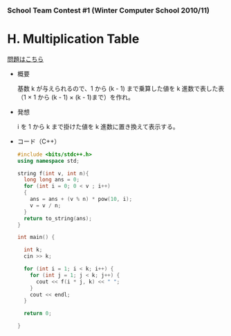 ### School Team Contest #1 (Winter Computer School 2010/11)

# H. Multiplication Table

  [問題はこちら](https://codeforces.com/problemset/problem/39/H)

- 概要<br>

  基数 k が与えられるので、1 から (k - 1) まで乗算した値を k 進数で表した表（1 × 1 から (k - 1) × (k - 1)まで）を作れ。<br>


- 発想<br>

  i を 1 から k まで掛けた値を k 進数に置き換えて表示する。<br>
  

- コード（C++）

  ```cpp
  #include <bits/stdc++.h>
  using namespace std;

  string f(int v, int n){
    long long ans = 0;
    for (int i = 0; 0 < v ; i++)
    {
      ans = ans + (v % n) * pow(10, i);
      v = v / n;
    }
    return to_string(ans);
  }

  int main() {

    int k;
    cin >> k;

    for (int i = 1; i < k; i++) {
      for (int j = 1; j < k; j++) {
        cout << f(i * j, k) << " ";
      }
      cout << endl;
    }

    return 0;

  }
  ```
